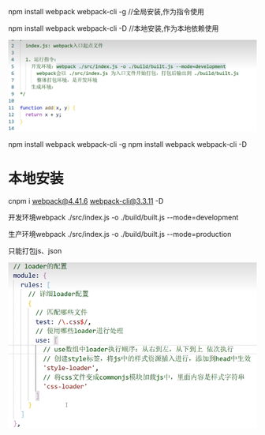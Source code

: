 

npm install webpack webpack-cli -g  //全局安装,作为指令使用

npm install webpack webpack-cli -D //本地安装,作为本地依赖使用

![image-20230522195704326](webpack.assets/image-20230522195704326.png)

npm install webpack webpack-cli -g
npm install webpack webpack-cli -D
# 本地安装
cnpm i webpack@4.41.6 webpack-cli@3.3.11 -D

开发环境webpack ./src/index.js -o ./build/built.js --mode=development

生产环境webpack ./src/index.js -o ./build/built.js --mode=production 

只能打包js、json

![image-20230603172127951](webpack.assets/image-20230603172127951.png)